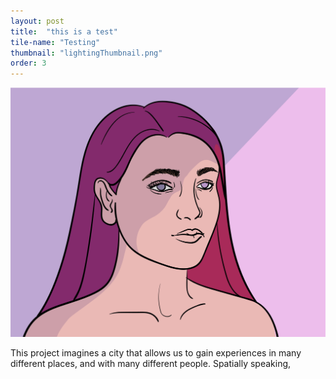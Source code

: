 ```yaml
---
layout: post
title:  "this is a test"
tile-name: "Testing"
thumbnail: "lightingThumbnail.png"
order: 3
---
```

<div class="small-12 medium-6 large-8">

![Hero Image](/img/colorHair.png)

</div>

<div class="small-12 medium-6 large-4">
This project imagines a city that allows us to gain experiences in many different places, and with many different people. Spatially speaking, 
</div>